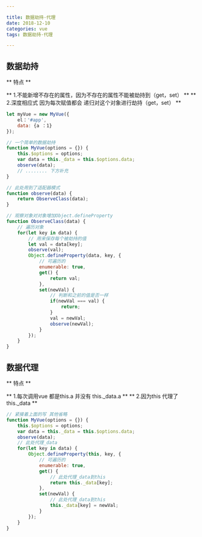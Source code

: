 ```yaml
---

title: 数据劫持·代理
date: 2018-12-10
categories: vue
tags: 数据劫持·代理

---
```


## 数据劫持
** 特点 **

** 1.不能新增不存在的属性，因为不存在的属性不能被劫持到（get，set） **
** 2.深度相应式 因为每次赋值都会 递归对这个对象进行劫持（get，set） **

```javascript
let myVue = new MyVue({
	el：'#app',
	data: {a ：1}
});

// 一个简单的数据劫持
function MyVue(options = {}) {
	this.$options = options;
	var data = this._data = this.$options.data;
	observe(data);
	// ........ 下方补充
}

// 此处用到了适配器模式
function observe(data) {
	return ObserveClass(data);
}

// 观察对象对对象增加Object.defineProperty
function ObserveClass(data) {
	// 遍历对象
	for(let key in data) {
		// 用来保存每个被劫持的值
		let val = data[key];
		observe(val);
		Object.defineProperty(data, key, {
			// 可遍历的
			enumerable: true,
			get() {
				return val;
			},
			set(newVal) {
				// 判断和之前的值是否一样
				if(newVal === val) {
					return;
				}
				val = newVal;
				observe(newVal);
			}
		});
	}
}
```
## 数据代理
** 特点 **

** 1.每次调用vue 都是this.a 并没有 this._data.a **
** 2.因为this 代理了 this._data **

```javascript
// 紧接着上面的写 其他省略
function MyVue(options = {}) {
	this.$options = options;
	var data = this._data = this.$options.data;
	observe(data);
	// 此处代理_data
	for(let key in data) {
		Object.defineProperty(this, key, {
			// 可遍历的
			enumerable: true,
			get() {
				// 此处代理_data到this
				return this._data[key];
			},
			set(newVal) {
				// 此处代理_data到this
				this._data[key] = newVal;
			}
		});
	}
}
```